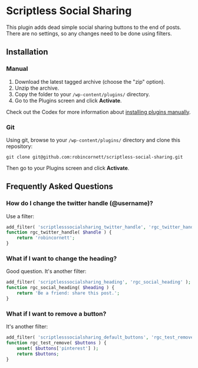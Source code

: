 # Scriptless Social Sharing

This plugin adds dead simple social sharing buttons to the end of posts. There are no settings, so any changes need to be done using filters.

## Installation

### Manual

1. Download the latest tagged archive (choose the "zip" option).
2. Unzip the archive.
3. Copy the folder to your `/wp-content/plugins/` directory.
4. Go to the Plugins screen and click __Activate__.

Check out the Codex for more information about [installing plugins manually](http://codex.wordpress.org/Managing_Plugins#Manual_Plugin_Installation).

### Git

Using git, browse to your `/wp-content/plugins/` directory and clone this repository:

`git clone git@github.com:robincornett/scriptless-social-sharing.git`

Then go to your Plugins screen and click __Activate__.

## Frequently Asked Questions

### How do I change the twitter handle (@username)?

Use a filter:

```php
add_filter( 'scriptlesssocialsharing_twitter_handle', 'rgc_twitter_handle' );
function rgc_twitter_handle( $handle ) {
    return 'robincornett';
}
```

### What if I want to change the heading?

Good question. It's another filter:

```php
add_filter( 'scriptlesssocialsharing_heading', 'rgc_social_heading' );
function rgc_social_heading( $heading ) {
    return 'Be a friend: share this post.';
}
```

### What if I want to remove a button?

It's another filter:

```php
add_filter( 'scriptlesssocialsharing_default_buttons', 'rgc_test_remove' );
function rgc_test_remove( $buttons ) {
    unset( $buttons['pinterest'] );
    return $buttons;
}
```